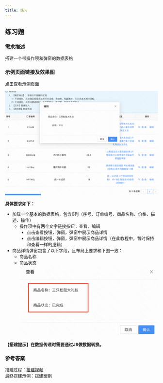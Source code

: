 ```yaml
---
title: 练习
---
```


## 练习题
### 需求描述
搭建一个带操作项和弹窗的数据表格

### 示例页面链接及效果图

[点击查看示例页面](https://my.mybricks.world/mfs/app/pcpage/prod/512216052539461.html)   

![Alt text](img/image.png)


**具体要求如下：**
- 加载一个基本的数据表格，包含6列（序号、订单编号、商品名称、价格、描述、操作）
  - 操作项中有两个文字链接按钮：查看、编辑
    - 点击查看按钮，弹窗，弹窗中展示商品详情
    - 点击编辑按钮，弹窗，弹窗中展示商品详情（在此教程中，暂时保持和查看一样的逻辑）
- 商品详情弹窗包含了以下字段，且布局上要求和下图一致：
  - 商品名称
  - 商品状态
     ![Alt text](img/image-1.png)

**【搭建提示】在数据传递时需要通过JS做数据转换。**




### 参考答案
搭建过程：[搭建视频](https://meeting.tencent.com/v2/cloud-record/share?id=fed65038-98f4-42fa-ad28-0d9f1dbe0393&from=3&is-single=true)   
最终搭建示例：[搭建案例](https://my.mybricks.world/mybricks-app-pcspa/index.html?id=512216052539461)